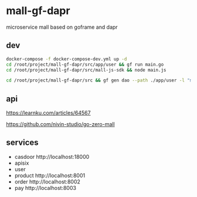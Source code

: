 # mall-gf-dapr

microservice mall based on goframe and dapr

## dev

```sh
docker-compose -f docker-compose-dev.yml up -d
cd /root/project/mall-gf-dapr/src/app/user && gf run main.go
cd /root/project/mall-gf-dapr/src/mall-js-sdk && node main.js

cd /root/project/mall-gf-dapr/src && gf gen dao --path ./app/user -l "mysql:root:12345678@tcp(db:3306)/user"
```

## api

<https://learnku.com/articles/64567>

<https://github.com/nivin-studio/go-zero-mall>

## services

- casdoor http://localhost:18000
- apisix 
- user
- product http://localhost:8001
- order http://localhost:8002
- pay http://localhost:8003
